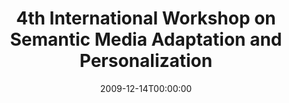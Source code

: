 ---
acronym: SMAP
date: '2009-12-14T00:00:00'
ext_url: http://www.smap2009.org
location: San Sebastian, Spain
submission_date: '2009-07-10T00:00:00'
title: 4th International Workshop on Semantic Media Adaptation and Personalization
---